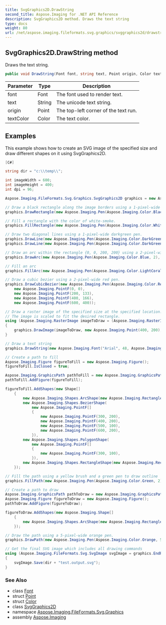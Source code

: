 ```yaml
---
title: SvgGraphics2D.DrawString
second_title: Aspose.Imaging for .NET API Reference
description: SvgGraphics2D method. Draws the text string
type: docs
weight: 80
url: /net/aspose.imaging.fileformats.svg.graphics/svggraphics2d/drawstring/
---
```

## SvgGraphics2D.DrawString method

Draws the text string.

```csharp
public void DrawString(Font font, string text, Point origin, Color textColor)
```

| Parameter | Type | Description |
| --- | --- | --- |
| font | Font | The font used to render text. |
| text | String | The unicode text string. |
| origin | Point | The top-left corner of the text run. |
| textColor | Color | The text color. |

## Examples

This example shows how to create an SVG image of the specified size and draw different shapes on it using SvgGraphics2D.

```csharp
[C#]

string dir = "c:\\temp\\";

int imageWidth = 600;
int imageHeight = 400;
int dpi = 96;

Aspose.Imaging.FileFormats.Svg.Graphics.SvgGraphics2D graphics = new Aspose.Imaging.FileFormats.Svg.Graphics.SvgGraphics2D(imageWidth, imageHeight, dpi);

// Draw a black rectangle along the image borders using a 1-pixel-wide black pen.
graphics.DrawRectangle(new Aspose.Imaging.Pen(Aspose.Imaging.Color.Black, 1), 0, 0, imageWidth, imageHeight);

// Fill a rectangle with the color of white-smoke.
graphics.FillRectangle(new Aspose.Imaging.Pen(Aspose.Imaging.Color.WhiteSmoke, 1), new Aspose.Imaging.Brushes.SolidBrush(Aspose.Imaging.Color.WhiteSmoke), 10, 10, 580, 380);

// Draw two diagonal lines using a 1-pixel-wide darkgreen pen.
graphics.DrawLine(new Aspose.Imaging.Pen(Aspose.Imaging.Color.DarkGreen, 1), 0, 0, imageWidth, imageHeight);
graphics.DrawLine(new Aspose.Imaging.Pen(Aspose.Imaging.Color.DarkGreen, 1), 0, imageHeight, imageWidth, 0);

// Draw an arc within the rectangle {0, 0, 200, 200} using a 2-pixel-wide blue pen.
graphics.DrawArc(new Aspose.Imaging.Pen(Aspose.Imaging.Color.Blue, 2), new Aspose.Imaging.Rectangle(0, 0, 200, 200), 90, 270);

// Fill an arc
graphics.FillArc(new Aspose.Imaging.Pen(Aspose.Imaging.Color.LightCoral, 10), new Aspose.Imaging.Brushes.SolidBrush(Aspose.Imaging.Color.LightSkyBlue), new Aspose.Imaging.Rectangle(0, 0, 150, 150), 90, 270);

// Draw a cubic bezier using a 2-pixel-wide red pen.
graphics.DrawCubicBezier(new Aspose.Imaging.Pen(Aspose.Imaging.Color.Red, 2),
    new Aspose.Imaging.PointF(0, 0),
    new Aspose.Imaging.PointF(200, 133),
    new Aspose.Imaging.PointF(400, 166),
    new Aspose.Imaging.PointF(600, 400));

// Draw a raster image of the specified size at the specified location.
// The image is scaled to fit the desired rectangle.
using (Aspose.Imaging.RasterImage imageToDraw = (Aspose.Imaging.RasterImage)Aspose.Imaging.Image.Load(dir + "sample.bmp"))
{
    graphics.DrawImage(imageToDraw, new Aspose.Imaging.Point(400, 200), new Aspose.Imaging.Size(100, 50));
}

// Draw a text string
graphics.DrawString(new Aspose.Imaging.Font("Arial", 48, Aspose.Imaging.FontStyle.Regular), "Hello World!", new Aspose.Imaging.Point(200, 300), Aspose.Imaging.Color.DarkRed);

// Create a path to fill
Aspose.Imaging.Figure figureToFill = new Aspose.Imaging.Figure();
figureToFill.IsClosed = true;

Aspose.Imaging.GraphicsPath pathToFill = new Aspose.Imaging.GraphicsPath();
pathToFill.AddFigure(figureToFill);

figureToFill.AddShapes(new Shape[]
    {
        new Aspose.Imaging.Shapes.ArcShape(new Aspose.Imaging.Rectangle(400, 0, 200, 100), 45, 300),
        new Aspose.Imaging.Shapes.BezierShape(
            new Aspose.Imaging.PointF[]
            {
                new Aspose.Imaging.PointF(300, 200),
                new Aspose.Imaging.PointF(400, 200),
                new Aspose.Imaging.PointF(500, 100),
                new Aspose.Imaging.PointF(600, 200),
            }),
        new Aspose.Imaging.Shapes.PolygonShape(
            new Aspose.Imaging.PointF[]
            {
                new Aspose.Imaging.PointF(300, 100),
            }),
        new Aspose.Imaging.Shapes.RectangleShape(new Aspose.Imaging.RectangleF(0, 100, 200, 200)),
    });

// Fill the path using a yellow brush and a green pen to draw outline
graphics.FillPath(new Aspose.Imaging.Pen(Aspose.Imaging.Color.Green, 2), new Aspose.Imaging.Brushes.SolidBrush(Aspose.Imaging.Color.Yellow), pathToFill);

// Create a path to draw
Aspose.Imaging.GraphicsPath pathToDraw = new Aspose.Imaging.GraphicsPath();
Aspose.Imaging.Figure figureToDraw = new Aspose.Imaging.Figure();
pathToDraw.AddFigure(figureToDraw);

figureToDraw.AddShapes(new Aspose.Imaging.Shape[]
    {
        new Aspose.Imaging.Shapes.ArcShape(new Aspose.Imaging.RectangleF(200, 200, 200, 200), 0, 360),
    });

// Draw the path using a 5-pixel-wide orange pen.
graphics.DrawPath(new Aspose.Imaging.Pen(Aspose.Imaging.Color.Orange, 5), pathToDraw);

// Get the final SVG image which includes all drawing commands
using (Aspose.Imaging.FileFormats.Svg.SvgImage svgImage = graphics.EndRecording())
{
    svgImage.Save(dir + "test.output.svg");
}
```

### See Also

* class [Font](../../../aspose.imaging/font/)
* struct [Point](../../../aspose.imaging/point/)
* struct [Color](../../../aspose.imaging/color/)
* class [SvgGraphics2D](../)
* namespace [Aspose.Imaging.FileFormats.Svg.Graphics](../../svggraphics2d/)
* assembly [Aspose.Imaging](../../../)


